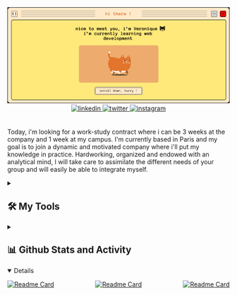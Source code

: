 <div align="center">

<img src="/github_cat.gif">

<br>

</div>

<div align="center">

<a href="https://www.linkedin.com/in/veronique-dang-devweb/" target="_blank">
<img src=https://img.shields.io/badge/linkedin-%2300acee.svg?color=405DE6&style=for-the-badge&logo=linkedin&logoColor=white alt=linkedin style="margin-bottom: 5px;" />
</a>

<a href="https://twitter.com/prism_rivr" target="_blank">
<img src=https://img.shields.io/badge/twitter-%2300acee.svg?color=1DA1F2&style=for-the-badge&logo=twitter&logoColor=white alt=twitter style="margin-bottom: 5px;" />
</a>

<a href="https://www.instagram.com/akiya.____/" target="_blank">
<img src=https://img.shields.io/badge/instagram-%ff5851db.svg?color=C13584&style=for-the-badge&logo=instagram&logoColor=white alt=instagram style="margin-bottom: 5px;" />
</a>

</div>

<br>

Today, i'm looking for a work-study contract where i can be 3 weeks at the company and 1 week at my campus.
I'm currently based in Paris and my goal is to join a dynamic and motivated company where i'll put my knowledge in practice.
Hardworking, organized and endowed with an analytical mind, I will take care to assimilate the different needs of your group and will easily be able to integrate myself.

<details> 
<summary><h2>🛠️ My Tools</h2></summary>
<h3>👨‍💻 Programming and Markup Languages</h3>
  <p>
      <a href="https://github.com/search?q=user%3ADenverCoder1+language%3Abash"><img alt="Bash" src="https://img.shields.io/badge/Bash-121011.svg?logo=gnu-bash&logoColor=white"></a>
      <a href="https://github.com/search?q=user%3ADenverCoder1+language%3Acss"><img alt="CSS" src="https://img.shields.io/badge/CSS-1572B6.svg?logo=css3&logoColor=white"></a>
      <a href="https://github.com/search?q=user%3ADenverCoder1+language%3Ahtml"><img alt="HTML" src="https://img.shields.io/badge/HTML-E34F26.svg?logo=html5&logoColor=white"></a>
      <a href="https://github.com/search?q=user%3ADenverCoder1+language%3Ajavascript"><img alt="JavaScript" src="https://img.shields.io/badge/JavaScript-F7DF1E.svg?logo=javascript&logoColor=black"></a>
      <a href="https://github.com/search?q=user%3ADenverCoder1+language%3Ajavascript"><img alt="Node.js" src="https://img.shields.io/badge/Node.js-43853D.svg?logo=node.js&logoColor=white"></a>
      <a href="https://github.com/search?q=user%3ADenverCoder1+language%3Aphp"><img alt="PHP" src="https://img.shields.io/badge/PHP-777BB4.svg?logo=php&logoColor=white"></a>
      <a href="https://github.com/search?q=user%3ADenverCoder1+language%3Asql"><img alt="SQL" src="https://custom-icon-badges.demolab.com/badge/SQL-025E8C.svg?logo=database&logoColor=white"></a>
      <a href="https://github.com/search?q=user%3ADenverCoder1+language%3AtypeScript"><img alt="TypeScript" src="https://img.shields.io/badge/TypeScript-007ACC.svg?logo=typescript&logoColor=white"></a>
  </p>

</details>

<details> 
  <summary><h2>📊 Github Stats and Activity</h2></summary>
  
[![Top Langs](https://github-readme-stats.vercel.app/api/top-langs/?username=prism404&layout=compact&show_icons=true&theme=nord)](https://github.com/prism404/github-readme-stats)

</details>

<details open> 
<div style="display: flex; justify-content: space-between; align-items: center;">

  <!-- Repo info cards - https://github.com/prism404/github-readme-stats -->
  <!-- Small repo cards (fork) - https://github.com/prism404/github-readme-stats -->

[![Readme Card](https://github-readme-stats.vercel.app/api/pin/?username=prism404&repo=puissance4&show_icons=true&theme=calm)](https://github.com/prism404/github-readme-stats)

[![Readme Card](https://github-readme-stats.vercel.app/api/pin/?username=prism404&repo=MVC_My_Quiz&show_icons=true&theme=calm)](https://github.com/prism404/github-readme-stats)

[![Readme Card](https://github-readme-stats.vercel.app/api/pin/?username=prism404&repo=my_irc&show_icons=true&theme=calm)](https://github.com/prism404/github-readme-stats)

</div>
</details>
